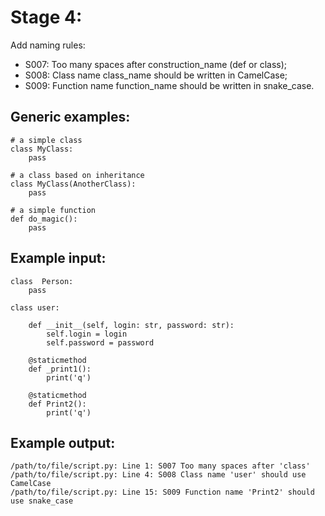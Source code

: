 # Stage 4:

Add naming rules:
- S007: Too many spaces after construction_name (def or class);
- S008: Class name class_name should be written in CamelCase;
- S009: Function name function_name should be written in snake_case.


## Generic examples:
```
# a simple class
class MyClass:
    pass

# a class based on inheritance
class MyClass(AnotherClass):
    pass
    
# a simple function
def do_magic():
    pass
```

## Example input:
```
class  Person:
    pass

class user:

    def __init__(self, login: str, password: str):
        self.login = login
        self.password = password

    @staticmethod
    def _print1():
        print('q')

    @staticmethod
    def Print2():
        print('q')
```

## Example output:
```
/path/to/file/script.py: Line 1: S007 Too many spaces after 'class'
/path/to/file/script.py: Line 4: S008 Class name 'user' should use CamelCase
/path/to/file/script.py: Line 15: S009 Function name 'Print2' should use snake_case
```